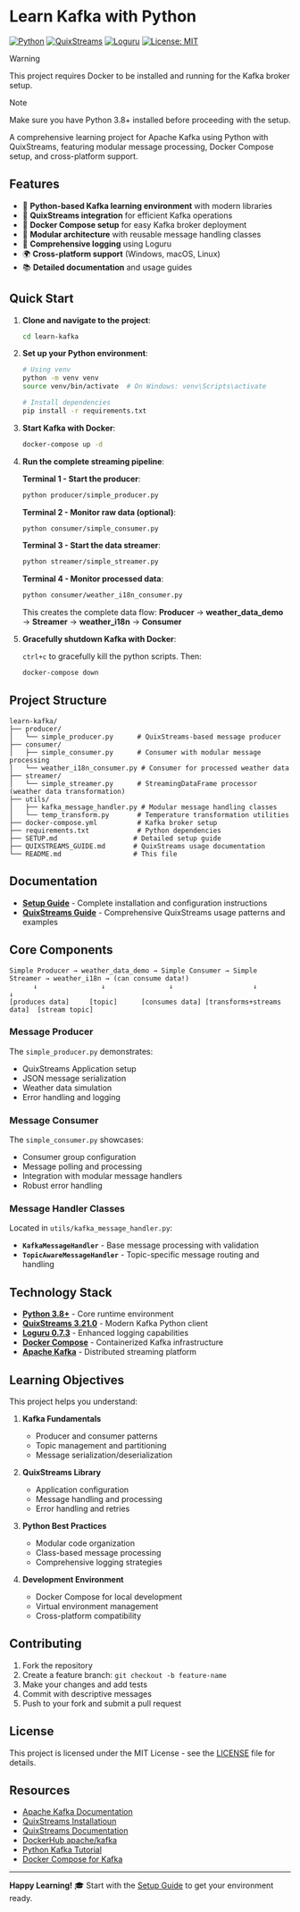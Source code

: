 # Learn Kafka with Python

[![Python](https://img.shields.io/badge/python-3.8+-blue.svg)](https://www.python.org/downloads/)
[![QuixStreams](https://img.shields.io/badge/QuixStreams-3.21.0-orange.svg)](https://quix.io/docs/quix-streams/introduction.html)
[![Loguru](https://img.shields.io/badge/Loguru-0.7.3-green.svg)](https://loguru.readthedocs.io/)
[![License: MIT](https://img.shields.io/badge/License-MIT-yellow.svg)](https://opensource.org/licenses/MIT)

> [!WARNING]  
> This project requires Docker to be installed and running for the Kafka broker setup.

> [!NOTE]
> Make sure you have Python 3.8+ installed before proceeding with the setup.

A comprehensive learning project for Apache Kafka using Python with QuixStreams, featuring modular message processing, Docker Compose setup, and cross-platform support.

## Features

- 🐍 **Python-based Kafka learning environment** with modern libraries
- 🚀 **QuixStreams integration** for efficient Kafka operations
- 🐳 **Docker Compose setup** for easy Kafka broker deployment
- 🔧 **Modular architecture** with reusable message handling classes
- 📝 **Comprehensive logging** using Loguru
- 🌍 **Cross-platform support** (Windows, macOS, Linux)
- 📚 **Detailed documentation** and usage guides

## Quick Start

1. **Clone and navigate to the project**:

   ```bash
   cd learn-kafka
   ```

2. **Set up your Python environment**:

   ```bash
   # Using venv
   python -m venv venv
   source venv/bin/activate  # On Windows: venv\Scripts\activate

   # Install dependencies
   pip install -r requirements.txt
   ```

3. **Start Kafka with Docker**:

   ```bash
   docker-compose up -d
   ```

4. **Run the complete streaming pipeline**:

   **Terminal 1 - Start the producer**:

   ```bash
   python producer/simple_producer.py
   ```

   **Terminal 2 - Monitor raw data (optional)**:

   ```bash
   python consumer/simple_consumer.py
   ```

   **Terminal 3 - Start the data streamer**:

   ```bash
   python streamer/simple_streamer.py
   ```

   **Terminal 4 - Monitor processed data**:

   ```bash
   python consumer/weather_i18n_consumer.py
   ```

   This creates the complete data flow: **Producer** → **weather_data_demo** → **Streamer** → **weather_i18n** → **Consumer**

5. **Gracefully shutdown Kafka with Docker**:

   `ctrl+c` to gracefully kill the python scripts. Then:

   ```bash
   docker-compose down
   ```

## Project Structure

```
learn-kafka/
├── producer/
│   └── simple_producer.py      # QuixStreams-based message producer
├── consumer/
│   ├── simple_consumer.py      # Consumer with modular message processing
│   └── weather_i18n_consumer.py # Consumer for processed weather data
├── streamer/
│   └── simple_streamer.py      # StreamingDataFrame processor (weather data transformation)
├── utils/
│   ├── kafka_message_handler.py # Modular message handling classes
│   └── temp_transform.py       # Temperature transformation utilities
├── docker-compose.yml          # Kafka broker setup
├── requirements.txt            # Python dependencies
├── SETUP.md                   # Detailed setup guide
├── QUIXSTREAMS_GUIDE.md       # QuixStreams usage documentation
└── README.md                  # This file
```

## Documentation

- **[Setup Guide](SETUP.md)** - Complete installation and configuration instructions
- **[QuixStreams Guide](QUIXSTREAMS_GUIDE.md)** - Comprehensive QuixStreams usage patterns and examples

## Core Components

```
Simple Producer → weather_data_demo → Simple Consumer → Simple Streamer → weather_i18n → (can consume data!)
      ↓                ↓                ↓                    ↓                  ↓
[produces data]     [topic]      [consumes data] [transforms+streams data]  [stream topic]
```

### Message Producer

The `simple_producer.py` demonstrates:

- QuixStreams Application setup
- JSON message serialization
- Weather data simulation
- Error handling and logging

### Message Consumer

The `simple_consumer.py` showcases:

- Consumer group configuration
- Message polling and processing
- Integration with modular message handlers
- Robust error handling

### Message Handler Classes

Located in `utils/kafka_message_handler.py`:

- **`KafkaMessageHandler`** - Base message processing with validation
- **`TopicAwareMessageHandler`** - Topic-specific message routing and handling

## Technology Stack

- **[Python 3.8+](https://python.org)** - Core runtime environment
- **[QuixStreams 3.21.0](https://quix.io/docs/quix-streams/)** - Modern Kafka Python client
- **[Loguru 0.7.3](https://loguru.readthedocs.io/)** - Enhanced logging capabilities
- **[Docker Compose](https://docs.docker.com/compose/)** - Containerized Kafka infrastructure
- **[Apache Kafka](https://kafka.apache.org/)** - Distributed streaming platform

## Learning Objectives

This project helps you understand:

1. **Kafka Fundamentals**

   - Producer and consumer patterns
   - Topic management and partitioning
   - Message serialization/deserialization

2. **QuixStreams Library**

   - Application configuration
   - Message handling and processing
   - Error handling and retries

3. **Python Best Practices**

   - Modular code organization
   - Class-based message processing
   - Comprehensive logging strategies

4. **Development Environment**
   - Docker Compose for local development
   - Virtual environment management
   - Cross-platform compatibility

## Contributing

1. Fork the repository
2. Create a feature branch: `git checkout -b feature-name`
3. Make your changes and add tests
4. Commit with descriptive messages
5. Push to your fork and submit a pull request

## License

This project is licensed under the MIT License - see the [LICENSE](LICENSE) file for details.

## Resources

- [Apache Kafka Documentation](https://kafka.apache.org/documentation/)
- [QuixStreams Installatioun](https://pypi.org/project/quixstreams/)
- [QuixStreams Documentation](https://quix.io/docs/quix-streams/introduction.html#next-steps)
- [DockerHub apache/kafka](https://hub.docker.com/r/apache/kafka)
- [Python Kafka Tutorial](https://kafka-python.readthedocs.io/)
- [Docker Compose for Kafka](https://docs.confluent.io/platform/current/quickstart/ce-docker-quickstart.html)

---

**Happy Learning!** 🎓 Start with the [Setup Guide](SETUP.md) to get your environment ready.
